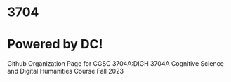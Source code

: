 # 3704
# Powered by DC!
Github Organization Page for CGSC 3704A:DIGH 3704A Cognitive Science and Digital Humanities
Course Fall 2023
